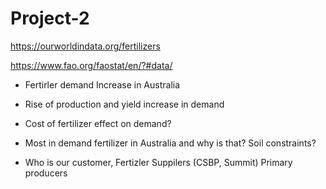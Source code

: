 # Project-2

https://ourworldindata.org/fertilizers

https://www.fao.org/faostat/en/?#data/


- Fertirler demand Increase in Australia

- Rise of production and yield increase in demand

- Cost of fertilizer effect on demand?

- Most in demand fertilizer in Australia and why is that? Soil constraints?

- Who is our customer, Fertizler Suppilers (CSBP, Summit) Primary producers


